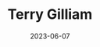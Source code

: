 ---
title: "Terry Gilliam"
cc-type: person
date: 2023-06-07
hashtag: terry-gilliam
tags:
  - American
  - British
  - director
  - actor
  - writer
  - human being
  - Monty Python
---